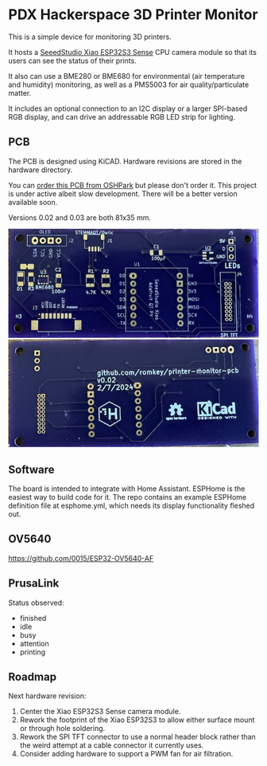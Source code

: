 # PDX Hackerspace 3D Printer Monitor

This is a simple device for monitoring 3D printers.

It hosts a [SeeedStudio Xiao ESP32S3 Sense](https://www.seeedstudio.com/XIAO-ESP32S3-Sense-p-5639.html) CPU camera module so that its users can see the status of their prints.

It also can use a BME280 or BME680 for environmental (air temperature and humidity) monitoring, as well as a PMS5003 for air quality/particulate matter.

It includes an optional connection to an I2C display or a larger SPI-based RGB display, and can drive an addressable RGB LED strip for lighting.

## PCB

The PCB is designed using KiCAD. Hardware revisions are stored in the hardware directory.

You can [order this PCB from OSHPark](https://oshpark.com/shared_projects/bLoBvODi) but please don't order it. This project is under active albeit slow development. There will be a better version available soon.

Versions 0.02 and 0.03 are both 81x35 mm.

![PCB front](images/0.02-front.jpg) ![PCB back](images/0.02-back.jpg) 

## Software

The board is intended to integrate with Home Assistant. ESPHome is the easiest way to build code for it. The repo contains an example ESPHome definition file at esphome.yml, which needs its display functionality fleshed out.

## OV5640

https://github.com/0015/ESP32-OV5640-AF


## PrusaLink

Status observed:
- finished
- idle
- busy
- attention
- printing

## Roadmap

Next hardware revision:

1. Center the Xiao ESP32S3 Sense camera module.
2. Rework the footprint of the Xiao ESP32S3 to allow either surface mount or through hole soldering.
3. Rework the SPI TFT connector to use a normal header block rather than the weird attempt at a cable connector it currently uses.
4. Consider adding hardware to support a PWM fan for air filtration.



